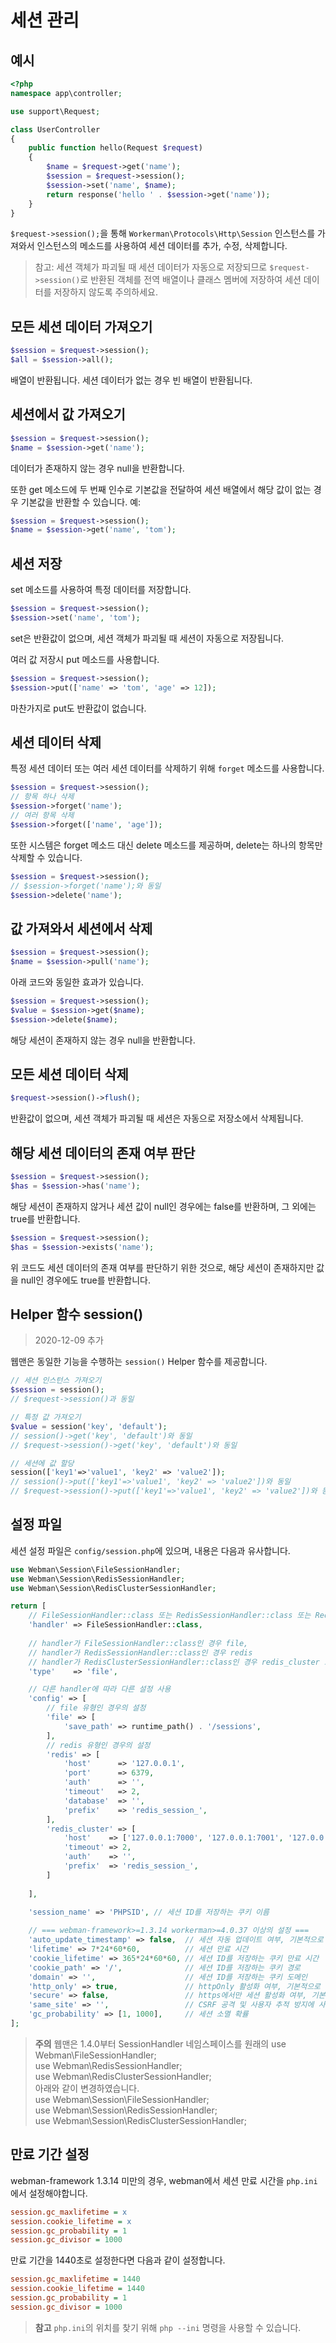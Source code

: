 # 세션 관리

## 예시
```php
<?php
namespace app\controller;

use support\Request;

class UserController
{
    public function hello(Request $request)
    {
        $name = $request->get('name');
        $session = $request->session();
        $session->set('name', $name);
        return response('hello ' . $session->get('name'));
    }
}
```

`$request->session();`을 통해 `Workerman\Protocols\Http\Session` 인스턴스를 가져와서 인스턴스의 메소드를 사용하여 세션 데이터를 추가, 수정, 삭제합니다.

> 참고: 세션 객체가 파괴될 때 세션 데이터가 자동으로 저장되므로 `$request->session()`로 반환된 객체를 전역 배열이나 클래스 멤버에 저장하여 세션 데이터를 저장하지 않도록 주의하세요.

## 모든 세션 데이터 가져오기
```php
$session = $request->session();
$all = $session->all();
```
배열이 반환됩니다. 세션 데이터가 없는 경우 빈 배열이 반환됩니다.

## 세션에서 값 가져오기
```php
$session = $request->session();
$name = $session->get('name');
```
데이터가 존재하지 않는 경우 null을 반환합니다.

또한 get 메소드에 두 번째 인수로 기본값을 전달하여 세션 배열에서 해당 값이 없는 경우 기본값을 반환할 수 있습니다. 예:
```php
$session = $request->session();
$name = $session->get('name', 'tom');
```

## 세션 저장
set 메소드를 사용하여 특정 데이터를 저장합니다.
```php
$session = $request->session();
$session->set('name', 'tom');
```
set은 반환값이 없으며, 세션 객체가 파괴될 때 세션이 자동으로 저장됩니다.

여러 값 저장시 put 메소드를 사용합니다.
```php
$session = $request->session();
$session->put(['name' => 'tom', 'age' => 12]);
```
마찬가지로 put도 반환값이 없습니다.

## 세션 데이터 삭제
특정 세션 데이터 또는 여러 세션 데이터를 삭제하기 위해 `forget` 메소드를 사용합니다.
```php
$session = $request->session();
// 항목 하나 삭제
$session->forget('name');
// 여러 항목 삭제
$session->forget(['name', 'age']);
```
또한 시스템은 forget 메소드 대신 delete 메소드를 제공하며, delete는 하나의 항목만 삭제할 수 있습니다.
```php
$session = $request->session();
// $session->forget('name');와 동일
$session->delete('name');
```

## 값 가져와서 세션에서 삭제
```php
$session = $request->session();
$name = $session->pull('name');
```
아래 코드와 동일한 효과가 있습니다.
```php
$session = $request->session();
$value = $session->get($name);
$session->delete($name);
```
해당 세션이 존재하지 않는 경우 null을 반환합니다.

## 모든 세션 데이터 삭제
```php
$request->session()->flush();
```
반환값이 없으며, 세션 객체가 파괴될 때 세션은 자동으로 저장소에서 삭제됩니다.

## 해당 세션 데이터의 존재 여부 판단
```php
$session = $request->session();
$has = $session->has('name');
```
해당 세션이 존재하지 않거나 세션 값이 null인 경우에는 false를 반환하며, 그 외에는 true를 반환합니다.

```php
$session = $request->session();
$has = $session->exists('name');
```
위 코드도 세션 데이터의 존재 여부를 판단하기 위한 것으로, 해당 세션이 존재하지만 값을 null인 경우에도 true를 반환합니다.

## Helper 함수 session()
> 2020-12-09 추가

웹맨은 동일한 기능을 수행하는 `session()` Helper 함수를 제공합니다.
```php
// 세션 인스턴스 가져오기
$session = session();
// $request->session()과 동일

// 특정 값 가져오기
$value = session('key', 'default');
// session()->get('key', 'default')와 동일
// $request->session()->get('key', 'default')와 동일

// 세션에 값 할당
session(['key1'=>'value1', 'key2' => 'value2']);
// session()->put(['key1'=>'value1', 'key2' => 'value2'])와 동일
// $request->session()->put(['key1'=>'value1', 'key2' => 'value2'])와 동일
```

## 설정 파일
세션 설정 파일은 `config/session.php`에 있으며, 내용은 다음과 유사합니다.
```php
use Webman\Session\FileSessionHandler;
use Webman\Session\RedisSessionHandler;
use Webman\Session\RedisClusterSessionHandler;

return [
    // FileSessionHandler::class 또는 RedisSessionHandler::class 또는 RedisClusterSessionHandler::class
    'handler' => FileSessionHandler::class,
    
    // handler가 FileSessionHandler::class인 경우 file,
    // handler가 RedisSessionHandler::class인 경우 redis
    // handler가 RedisClusterSessionHandler::class인 경우 redis_cluster 또는 redis 클러스터
    'type'    => 'file',

    // 다른 handler에 따라 다른 설정 사용
    'config' => [
        // file 유형인 경우의 설정
        'file' => [
            'save_path' => runtime_path() . '/sessions',
        ],
        // redis 유형인 경우의 설정
        'redis' => [
            'host'      => '127.0.0.1',
            'port'      => 6379,
            'auth'      => '',
            'timeout'   => 2,
            'database'  => '',
            'prefix'    => 'redis_session_',
        ],
        'redis_cluster' => [
            'host'    => ['127.0.0.1:7000', '127.0.0.1:7001', '127.0.0.1:7001'],
            'timeout' => 2,
            'auth'    => '',
            'prefix'  => 'redis_session_',
        ]
        
    ],

    'session_name' => 'PHPSID', // 세션 ID를 저장하는 쿠키 이름
    
    // === webman-framework>=1.3.14 workerman>=4.0.37 이상의 설정 ===
    'auto_update_timestamp' => false,  // 세션 자동 업데이트 여부, 기본적으로 비활성화
    'lifetime' => 7*24*60*60,          // 세션 만료 시간
    'cookie_lifetime' => 365*24*60*60, // 세션 ID를 저장하는 쿠키 만료 시간
    'cookie_path' => '/',              // 세션 ID를 저장하는 쿠키 경로
    'domain' => '',                    // 세션 ID를 저장하는 쿠키 도메인
    'http_only' => true,               // httpOnly 활성화 여부, 기본적으로 활성화
    'secure' => false,                 // https에서만 세션 활성화 여부, 기본적으로 비활성화
    'same_site' => '',                 // CSRF 공격 및 사용자 추적 방지에 사용, strict/lax/none 선택 가능
    'gc_probability' => [1, 1000],     // 세션 소멸 확률
];
```

> **주의** 
> 웹맨은 1.4.0부터 SessionHandler 네임스페이스를 원래의
> use Webman\FileSessionHandler;  
> use Webman\RedisSessionHandler;  
> use Webman\RedisClusterSessionHandler;  
> 아래와 같이 변경하였습니다.  
> use Webman\Session\FileSessionHandler;  
> use Webman\Session\RedisSessionHandler;  
> use Webman\Session\RedisClusterSessionHandler;  

## 만료 기간 설정
webman-framework 1.3.14 미만의 경우, webman에서 세션 만료 시간을 `php.ini`에서 설정해야합니다.

```ini
session.gc_maxlifetime = x
session.cookie_lifetime = x
session.gc_probability = 1
session.gc_divisor = 1000
```

만료 기간을 1440초로 설정한다면 다음과 같이 설정합니다.
```ini
session.gc_maxlifetime = 1440
session.cookie_lifetime = 1440
session.gc_probability = 1
session.gc_divisor = 1000
```

> **참고** 
> `php.ini`의 위치를 찾기 위해 `php --ini` 명령을 사용할 수 있습니다.
